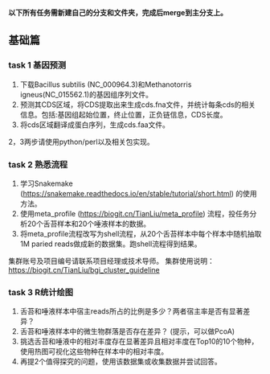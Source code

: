 **以下所有任务需新建自己的分支和文件夹，完成后merge到主分支上。**

## 基础篇
### task 1 基因预测
1. 下载Bacillus subtilis (NC_000964.3)和Methanotorris igneus(NC_015562.1)的基因组序列文件。
2. 预测其CDS区域，将CDS提取出来生成cds.fna文件，并统计每条cds的相关信息。包括:基因组起始位置，终止位置，正负链信息，CDS长度。
3. 将cds区域翻译成蛋白序列，生成cds.faa文件。

2，3两步请使用python/perl以及相关包实现。

### task 2 熟悉流程
1. 学习Snakemake (https://snakemake.readthedocs.io/en/stable/tutorial/short.html) 的使用方法。
2. 使用meta_profile (https://biogit.cn/TianLiu/meta_profile) 流程，投任务分析20个舌苔样本和20个唾液样本的数据。
3. 将meta_profile流程改写为shell流程，从20个舌苔样本中每个样本中随机抽取1M paried reads做成新的数据集。跑shell流程得到结果。

集群账号及项目编号请联系项目经理或技术导师。
集群使用说明：https://biogit.cn/TianLiu/bgi_cluster_guideline

### task 3 R统计绘图
1. 舌苔和唾液样本中宿主reads所占的比例是多少？两者宿主率是否有显著差异？
2. 舌苔和唾液样本中的微生物群落是否存在差异？ (提示，可以做PcoA)
3. 挑选舌苔和唾液中的相对丰度存在显著差异且相对丰度在Top10的10个物种，使用热图可视化这些物种在样本中的相对丰度。
4. 再提2个值得探究的问题，使用该数据集或收集数据并尝试回答。
